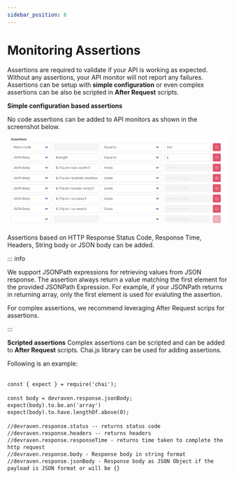 ```yaml
---
sidebar_position: 6
---
```


# Monitoring Assertions

Assertions are required to validate if your API is working as expected. Without any assertions, your API monitor will not report any failures. Assertions can be setup with **simple configuration** or even complex assertions can be also be scripted in **After Request** scripts.

**Simple configuration based assertions**

No code assertions can be added to API monitors as shown in the screenshot below.

![Simple Assertions](/img/simple-assertions.png)

Assertions based on HTTP Response Status Code, Response Time, Headers, String body or JSON body can be added.

::: info

We support JSONPath expressions for retrieving values from JSON response. The assertion always return a value matching the first element for the provided JSONPath Expression. For example, if your JSONPath returns in returning array, only the first element is used for evaluting the assertion.

For complex assertions, we recommend leveraging After Request scrips for assertions.

:::

**Scripted assertions**
Complex assertions can be scripted and can be added to **After Request** scripts. Chai.js library can be used for adding assertions.

Following is an example:


```JS

const { expect } = require('chai');

const body = devraven.response.jsonBody;
expect(body).to.be.an('array')
expect(body).to.have.lengthOf.above(0);

//devraven.response.status -- returns status code
//devraven.response.headers -- returns headers
//devraven.response.responseTime - returns time taken to complete the http request
//devraven.response.body - Response body in string format
//devraven.response.jsonBody - Response body as JSON Object if the payload is JSON format or will be {}

```